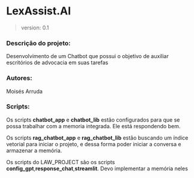 # LexAssist.AI

> version: 0.1

### Descrição do projeto:

Desenvolvimento de um Chatbot que possui o objetivo de auxiliar escritórios de advocacia em suas tarefas

### Autores:

Moisés Arruda

### Scripts:

Os scripts **chatbot_app** e **chatbot_lib** estão configurados para que se possa trabalhar com a memoria integrada. Ele está respondendo bem.

Os scripts **rag_chatbot_app** e **rag_chatbot_lib** estão buscando um índice vetorial para iniciar o projeto, e dessa forma poder iniciar a conversa e armazenar a memória.

Os scripts do LAW_PROJECT são os scripts **config_gpt**,**response_chat**,**streamlit**. Devo implementar a memória neles

